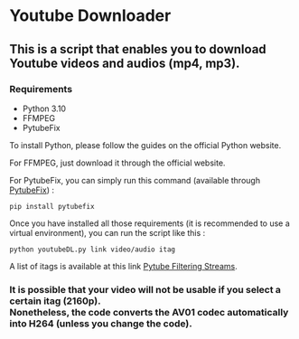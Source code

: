 # Youtube Downloader

## This is a script that enables you to download Youtube videos and audios (mp4, mp3).

### Requirements

- Python 3.10
- FFMPEG
- PytubeFix

To install Python, please follow the guides on the official Python website.

For FFMPEG, just download it through the official website.

For PytubeFix, you can simply run this command (available through [PytubeFix](https://pypi.org/project/pytubefix/)) :

```console
pip install pytubefix
```

Once you have installed all those requirements (it is recommended to use a virtual environment), you can run the script like this : 

```console
python youtubeDL.py link video/audio itag
```
A list of itags is available at this link [Pytube Filtering Streams](https://pytubefix.readthedocs.io/en/latest/user/streams.html#filtering-streams).

### It is possible that your video will not be usable if you select a certain itag (2160p). <br/> Nonetheless, the code converts the AV01 codec automatically into H264 (unless you change the code).

